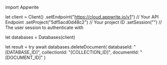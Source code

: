 import Appwrite

let client = Client()
    .setEndpoint("https://cloud.appwrite.io/v1") // Your API Endpoint
    .setProject("5df5acd0d48c2") // Your project ID
    .setSession("") // The user session to authenticate with

let databases = Databases(client)

let result = try await databases.deleteDocument(
    databaseId: "[DATABASE_ID]",
    collectionId: "[COLLECTION_ID]",
    documentId: "[DOCUMENT_ID]"
)

